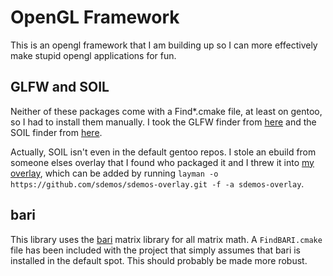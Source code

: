# OpenGL Framework #

This is an opengl framework that I am building up so I can more effectively
make stupid opengl applications for fun. 

## GLFW and SOIL

Neither of these packages come with a Find\*.cmake file, at least on gentoo, so
I had to install them manually. I took the GLFW finder from
[here](https://github.com/PixarAnimationStudios/OpenSubdiv/blob/master/cmake/FindGLFW.cmake)
and the SOIL finder from
[here](https://github.com/JoeyDeVries/LearnOpenGL/blob/master/cmake/modules/FindSOIL.cmake).

Actually, SOIL isn't even in the default gentoo repos. I stole an ebuild from
someone elses overlay that I found who packaged it and I threw it into [my
overlay](https://github.com/sdemos/sdemos-overlay), which can be added by
running `layman -o https://github.com/sdemos/sdemos-overlay.git -f -a
sdemos-overlay`.

## bari

This library uses the [bari](https://github.com/TravisWhitaker/bari) matrix
library for all matrix math. A `FindBARI.cmake` file has been included with the
project that simply assumes that bari is installed in the default spot. This
should probably be made more robust.
